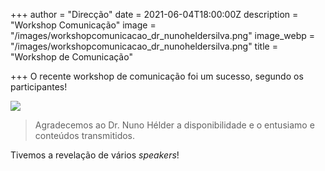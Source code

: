 +++
author = "Direcção"
date = 2021-06-04T18:00:00Z
description = "Workshop Comunicação"
image = "/images/workshopcomunicacao_dr_nunoheldersilva.png"
image_webp = "/images/workshopcomunicacao_dr_nunoheldersilva.png"
title = "Workshop de Comunicação"

+++
O recente workshop de comunicação foi um sucesso, segundo os participantes!

![](/images/worshopcomunicacao.jpg)

> Agradecemos ao Dr. Nuno Hélder a disponibilidade e o entusiamo e conteúdos transmitidos.

Tivemos a revelação de vários _speakers_!
